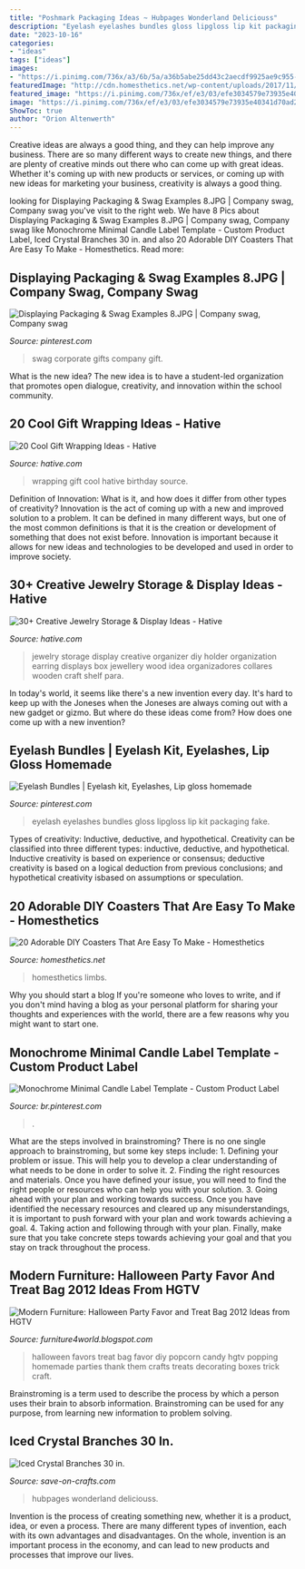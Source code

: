 ```yaml
---
title: "Poshmark Packaging Ideas ~ Hubpages Wonderland Deliciouss"
description: "Eyelash eyelashes bundles gloss lipgloss lip kit packaging fake"
date: "2023-10-16"
categories:
- "ideas"
tags: ["ideas"]
images:
- "https://i.pinimg.com/736x/a3/6b/5a/a36b5abe25dd43c2aecdf9925ae9c955--corporate-gifts-swag.jpg"
featuredImage: "http://cdn.homesthetics.net/wp-content/uploads/2017/11/F8TH07ZI7CCAUTY.LARGE_.jpg"
featured_image: "https://i.pinimg.com/736x/ef/e3/03/efe3034579e73935e40341d70ad2d621.jpg"
image: "https://i.pinimg.com/736x/ef/e3/03/efe3034579e73935e40341d70ad2d621.jpg"
ShowToc: true
author: "Orion Altenwerth"
---
```



Creative ideas are always a good thing, and they can help improve any business. There are so many different ways to create new things, and there are plenty of creative minds out there who can come up with great ideas. Whether it's coming up with new products or services, or coming up with new ideas for marketing your business, creativity is always a good thing.

	

		
looking for Displaying Packaging &amp; Swag Examples 8.JPG | Company swag, Company swag you've visit to the right web. We have 8 Pics about Displaying Packaging &amp; Swag Examples 8.JPG | Company swag, Company swag like Monochrome Minimal Candle Label Template - Custom Product Label, Iced Crystal Branches 30 in. and also 20 Adorable DIY Coasters That Are Easy To Make - Homesthetics. Read more:
		
    
## Displaying Packaging &amp; Swag Examples 8.JPG | Company Swag, Company Swag

<img loading=lazy src="https://i.pinimg.com/736x/a3/6b/5a/a36b5abe25dd43c2aecdf9925ae9c955--corporate-gifts-swag.jpg" onerror="this.onerror=null;this.src='https://tse2.mm.bing.net/th?id=OIP.fpJw4v4T_lse6hAjYm9O-AHaJ3&amp;pid=15.1';" alt="Displaying Packaging &amp; Swag Examples 8.JPG | Company swag, Company swag">

_Source: pinterest.com_

>swag corporate gifts company gift. 

	

What is the new idea?
The new idea is to have a student-led organization that promotes open dialogue, creativity, and innovation within the school community.

    
## 20 Cool Gift Wrapping Ideas - Hative

<img loading=lazy src="http://hative.com/wp-content/uploads/2014/10/gift-wrapping-ideas/4-cool-gift-wrapping-ideas.jpg" onerror="this.onerror=null;this.src='https://tse2.mm.bing.net/th?id=OIP.DM290G5GGwFg2ZJmXLjxnAHaLH&amp;pid=15.1';" alt="20 Cool Gift Wrapping Ideas - Hative">

_Source: hative.com_

>wrapping gift cool hative birthday source. 

	

Definition of Innovation: What is it, and how does it differ from other types of creativity?
Innovation is the act of coming up with a new and improved solution to a problem. It can be defined in many different ways, but one of the most common definitions is that it is the creation or development of something that does not exist before. Innovation is important because it allows for new ideas and technologies to be developed and used in order to improve society.

    
## 30+ Creative Jewelry Storage &amp; Display Ideas - Hative

<img loading=lazy src="http://hative.com/wp-content/uploads/2015/01/jewelry-storage-display-ideas/25-jewelry-storage-display-ideas.jpg" onerror="this.onerror=null;this.src='https://tse1.mm.bing.net/th?id=OIP.2d8TlFESoVRosgNBgj1dKQHaJ4&amp;pid=15.1';" alt="30+ Creative Jewelry Storage &amp; Display Ideas - Hative">

_Source: hative.com_

>jewelry storage display creative organizer diy holder organization earring displays box jewellery wood idea organizadores collares wooden craft shelf para. 

	

In today's world, it seems like there's a new invention every day.  It's hard to keep up with the Joneses when the Joneses are always coming out with a new gadget or gizmo.  But where do these ideas come from?  How does one come up with a new invention?

    
## Eyelash Bundles | Eyelash Kit, Eyelashes, Lip Gloss Homemade

<img loading=lazy src="https://i.pinimg.com/736x/09/9a/45/099a4535cb42d41d2662abb6416e8f39.jpg" onerror="this.onerror=null;this.src='https://tse1.mm.bing.net/th?id=OIP.HToOwuO9jwkqTnGmn1N3_wHaO0&amp;pid=15.1';" alt="Eyelash Bundles | Eyelash kit, Eyelashes, Lip gloss homemade">

_Source: pinterest.com_

>eyelash eyelashes bundles gloss lipgloss lip kit packaging fake. 

	

Types of creativity: Inductive, deductive, and hypothetical.
Creativity can be classified into three different types: inductive, deductive, and hypothetical. Inductive creativity is based on experience or consensus; deductive creativity is based on a logical deduction from previous conclusions; and hypothetical creativity isbased on assumptions or speculation.

    
## 20 Adorable DIY Coasters That Are Easy To Make - Homesthetics

<img loading=lazy src="http://cdn.homesthetics.net/wp-content/uploads/2017/11/F8TH07ZI7CCAUTY.LARGE_.jpg" onerror="this.onerror=null;this.src='https://tse3.mm.bing.net/th?id=OIP.aV8Dy19gL6mea2cb71F0GgHaFj&amp;pid=15.1';" alt="20 Adorable DIY Coasters That Are Easy To Make - Homesthetics">

_Source: homesthetics.net_

>homesthetics limbs. 

	

Why you should start a blog
If you're someone who loves to write, and if you don't mind having a blog as your personal platform for sharing your thoughts and experiences with the world, there are a few reasons why you might want to start one.

    
## Monochrome Minimal Candle Label Template - Custom Product Label

<img loading=lazy src="https://i.pinimg.com/736x/ef/e3/03/efe3034579e73935e40341d70ad2d621.jpg" onerror="this.onerror=null;this.src='https://tse2.mm.bing.net/th?id=OIP.kJY2W2pcCwWGQl1EK6Fy1AHaLH&amp;pid=15.1';" alt="Monochrome Minimal Candle Label Template - Custom Product Label">

_Source: br.pinterest.com_

>. 

	

What are the steps involved in brainstroming?
There is no one single approach to brainstroming, but some key steps include: 1. Defining your problem or issue. This will help you to develop a clear understanding of what needs to be done in order to solve it. 2. Finding the right resources and materials. Once you have defined your issue, you will need to find the right people or resources who can help you with your solution. 3. Going ahead with your plan and working towards success. Once you have identified the necessary resources and cleared up any misunderstandings, it is important to push forward with your plan and work towards achieving a goal. 4. Taking action and following through with your plan. Finally, make sure that you take concrete steps towards achieving your goal and that you stay on track throughout the process.

    
## Modern Furniture: Halloween Party Favor And Treat Bag 2012 Ideas From HGTV

<img loading=lazy src="http://2.bp.blogspot.com/--7hshPn1dcY/UFAqn5SgA3I/AAAAAAAAIFc/-3YqPdqvXHw/s1600/Halloween-Party-Favor-Treat-Bag-2013-Ideas-14.jpg" onerror="this.onerror=null;this.src='https://tse3.mm.bing.net/th?id=OIP.ifgaSIDOv8vxRWAeSm3ppQHaJ7&amp;pid=15.1';" alt="Modern Furniture: Halloween Party Favor and Treat Bag 2012 Ideas from HGTV">

_Source: furniture4world.blogspot.com_

>halloween favors treat bag favor diy popcorn candy hgtv popping homemade parties thank them crafts treats decorating boxes trick craft. 

	

Brainstroming is a term used to describe the process by which a person uses their brain to absorb information. Brainstroming can be used for any purpose, from learning new information to problem solving.

    
## Iced Crystal Branches 30 In.

<img loading=lazy src="https://d28xhcgddm1buq.cloudfront.net/product-images/iced-branches-30-in-artificial-9.jpg" onerror="this.onerror=null;this.src='https://tse2.mm.bing.net/th?id=OIP.EkwdcCGJ3UBeVOcBOwDhWQHaKl&amp;pid=15.1';" alt="Iced Crystal Branches 30 in.">

_Source: save-on-crafts.com_

>hubpages wonderland deliciouss. 

	

Invention is the process of creating something new, whether it is a product, idea, or even a process. There are many different types of invention, each with its own advantages and disadvantages. On the whole, invention is an important process in the economy, and can lead to new products and processes that improve our lives.

